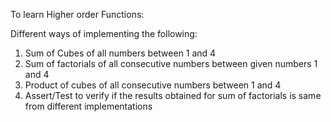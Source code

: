 To learn Higher order Functions:

Different ways of implementing the following:
1. Sum of Cubes of all numbers between 1 and 4
2. Sum of factorials of all consecutive numbers between given numbers 1 and 4
3. Product of cubes of all consecutive numbers between 1 and 4
4. Assert/Test to verify if the results obtained for sum of factorials is same from different implementations 
